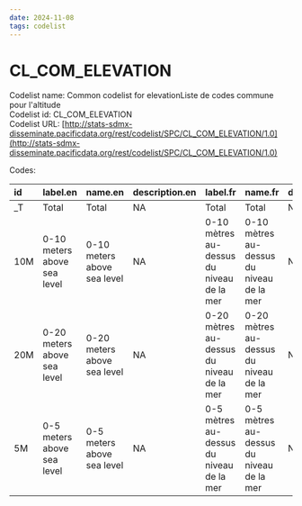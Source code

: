 ```yaml
---
date: 2024-11-08
tags: codelist
---
```


# CL_COM_ELEVATION

Codelist name: Common codelist for elevationListe de codes commune pour l'altitude  
Codelist id: CL_COM_ELEVATION  
Codelist URL: [http://stats-sdmx-disseminate.pacificdata.org/rest/codelist/SPC/CL_COM_ELEVATION/1.0](http://stats-sdmx-disseminate.pacificdata.org/rest/codelist/SPC/CL_COM_ELEVATION/1.0)  

Codes:  

|id  |label.en                    |name.en                     |description.en |label.fr                                  |name.fr                                   |description.fr |
|:---|:---------------------------|:---------------------------|:--------------|:-----------------------------------------|:-----------------------------------------|:--------------|
|_T  |Total                       |Total                       |NA             |Total                                     |Total                                     |NA             |
|10M |0-10 meters above sea level |0-10 meters above sea level |NA             |0-10 mètres au-dessus du niveau de la mer |0-10 mètres au-dessus du niveau de la mer |NA             |
|20M |0-20 meters above sea level |0-20 meters above sea level |NA             |0-20 mètres au-dessus du niveau de la mer |0-20 mètres au-dessus du niveau de la mer |NA             |
|5M  |0-5 meters above sea level  |0-5 meters above sea level  |NA             |0-5 mètres au-dessus du niveau de la mer  |0-5 mètres au-dessus du niveau de la mer  |NA             |
